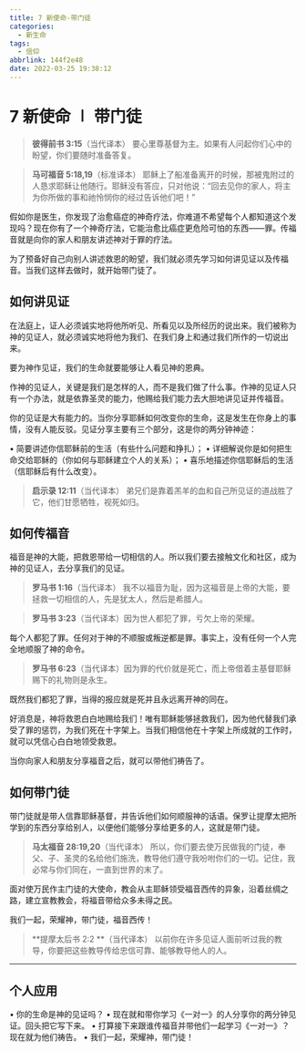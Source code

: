 ```yaml
---
title: 7 新使命-带门徒
categories:
  - 新生命
tags:
  - 信仰
abbrlink: 144f2e48
date: 2022-03-25 19:38:12
---
```

# 7 新使命 ∣ 带门徒

>**彼得前书 3:15**（当代译本）
>要心里尊基督为主。如果有人问起你们心中的盼望，你们要随时准备答复。  

>**马可福音 5:18,19**（标准译本）
>耶稣上了船准备离开的时候，那被鬼附过的人恳求耶稣让他随行。耶稣没有答应，只对他说：“回去见你的家人，将主为你所做的事和祂怜悯你的经过告诉他们吧！” 


假如你是医生，你发现了治愈癌症的神奇疗法，你难道不希望每个人都知道这个发现吗？现在你有了一个神奇疗法，它能治愈比癌症更危险可怕的东西——罪。传福音就是向你的家人和朋友讲述神对于罪的疗法。

为了预备好自己向别人讲述救恩的盼望，我们就必须先学习如何讲见证以及传福音。当我们这样去做时，就开始带门徒了。

<!--more-->

## **如何讲见证**

在法庭上，证人必须诚实地将他所听见、所看见以及所经历的说出来。我们被称为神的见证人，就必须诚实地将他为我们、在我们身上和通过我们所作的一切说出来。

要为神作见证，我们的生命就要能够让人看见神的恩典。

作神的见证人，关键是我们是怎样的人，而不是我们做了什么事。作神的见证人只有一个办法，就是依靠圣灵的能力，他赐给我们能力去大胆地讲见证并传福音。

你的见证是大有能力的。当你分享耶稣如何改变你的生命，这是发生在你身上的事情，没有人能反驳。见证分享主要有三个部分，这是你的两分钟神迹：


•	简要讲述你信耶稣前的生活（有些什么问题和挣扎）；
•	详细解说你是如何把生命交给耶稣的（你如何与耶稣建立个人的关系）；
•	喜乐地描述你信耶稣后的生活（信耶稣后有什么改变）。


>**启示录 12:11**（当代译本）
>弟兄们是靠着羔羊的血和自己所见证的道战胜了它，他们甘愿牺牲，视死如归。

## **如何传福音**

福音是神的大能，把救恩带给一切相信的人。所以我们要去接触文化和社区，成为神的见证人，去分享我们的见证。

>**罗马书 1:16**（当代译本）
>我不以福音为耻，因为这福音是上帝的大能，要拯救一切相信的人，先是犹太人，然后是希腊人。

>**罗马书 3:23**（当代译本）因为世人都犯了罪，亏欠上帝的荣耀。

每个人都犯了罪。任何对于神的不顺服或叛逆都是罪。事实上，没有任何一个人完全地顺服了神的命令。

>**罗马书 6:23**（当代译本）因为罪的代价就是死亡，而上帝借着主基督耶稣赐下的礼物则是永生。

既然我们都犯了罪，当得的报应就是死并且永远离开神的同在。

好消息是，神将救恩白白地赐给我们！唯有耶稣能够拯救我们，因为他代替我们承受了罪的惩罚，为我们死在十字架上。当我们相信他在十字架上所成就的工作时，就可以凭信心白白地领受救恩。

当你向家人和朋友分享福音之后，就可以带他们祷告了。

## **如何带门徒**

带门徒就是带人信靠耶稣基督，并告诉他们如何顺服神的话语。保罗让提摩太把所学到的东西分享给别人，以便他们能够分享给更多的人，这就是带门徒。

>**马太福音 28:19,20**（当代译本）
>所以，你们要去使万民做我的门徒，奉父、子、圣灵的名给他们施洗，教导他们遵守我吩咐你们的一切。记住，我必常与你们同在，一直到世界的末了。

面对使万民作主门徒的大使命，教会从主耶稣领受福音西传的异象，沿着丝绸之路，建立宣教教会，将福音带给众多未得之民。

我们一起，荣耀神，带门徒，福音西传！

>**提摩太后书 2:2 **（当代译本）
>以前你在许多见证人面前听过我的教导，你要把这些教导传给忠信可靠、能够教导他人的人。 

- - -
## **个人应用**

•	你的生命是神的见证吗？
•	现在就和带你学习《一对一》的人分享你的两分钟见证。回头把它写下来。
•	打算接下来跟谁传福音并带他们一起学习《一对一》？现在就为他们祷告。
•	我们一起，荣耀神，带门徒！
